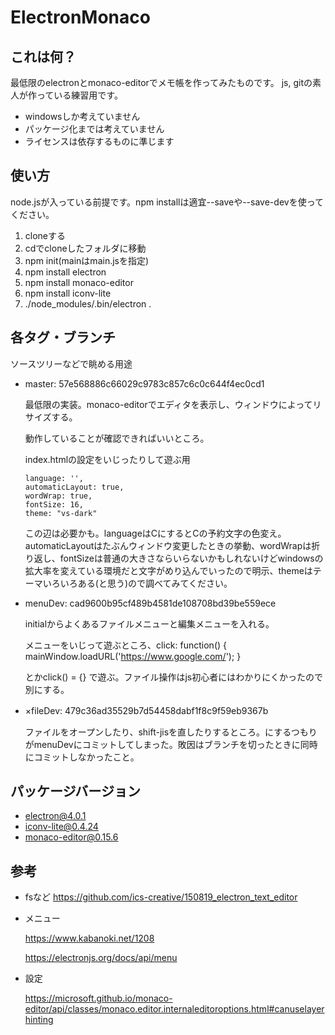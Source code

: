 # ElectronMonaco
## これは何？
最低限のelectronとmonaco-editorでメモ帳を作ってみたものです。 
js, gitの素人が作っている練習用です。  　　

* windowsしか考えていません  
* パッケージ化までは考えていません
* ライセンスは依存するものに準じます

## 使い方
node.jsが入っている前提です。npm installは適宜--saveや--save-devを使ってください。
1. cloneする
2. cdでcloneしたフォルダに移動
3. npm init(mainはmain.jsを指定)
4. npm install electron
5. npm install monaco-editor
6. npm install iconv-lite
7. ./node_modules/.bin/electron .

## 各タグ・ブランチ
ソースツリーなどで眺める用途

* master: 57e568886c66029c9783c857c6c0c644f4ec0cd1

  最低限の実装。monaco-editorでエディタを表示し、ウィンドウによってリサイズする。

  動作していることが確認できればいいところ。

  index.htmlの設定をいじったりして遊ぶ用

  ```
  language: '',
  automaticLayout: true,
  wordWrap: true,
  fontSize: 16,
  theme: "vs-dark"
  ```

  この辺は必要かも。languageはCにするとCの予約文字の色変え。automaticLayoutはたぶんウィンドウ変更したときの挙動、wordWrapは折り返し、fontSizeは普通の大きさならいらないかもしれないけどwindowsの拡大率を変えている環境だと文字がめり込んでいったので明示、themeはテーマいろいろある(と思う)ので調べてみてください。

* menuDev: cad9600b95cf489b4581de108708bd39be559ece

    initialからよくあるファイルメニューと編集メニューを入れる。

    メニューをいじって遊ぶところ、click: function() { mainWindow.loadURL('https://www.google.com/'); }

    とかclick() = {} で遊ぶ。ファイル操作はjs初心者にはわかりにくかったので別にする。

* ×fileDev: 479c36ad35529b7d54458dabf1f8c9f59eb9367b　

  ファイルをオープンしたり、shift-jisを直したりするところ。にするつもりがmenuDevにコミットしてしまった。敗因はブランチを切ったときに同時にコミットしなかったこと。

## パッケージバージョン

* electron@4.0.1
* iconv-lite@0.4.24
* monaco-editor@0.15.6


## 参考
* fsなど
  https://github.com/ics-creative/150819_electron_text_editor

* メニュー

  https://www.kabanoki.net/1208

  https://electronjs.org/docs/api/menu

* 設定

  https://microsoft.github.io/monaco-editor/api/classes/monaco.editor.internaleditoroptions.html#canuselayerhinting
